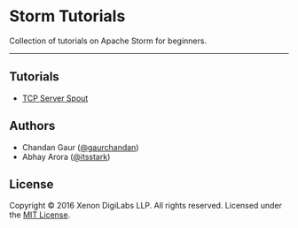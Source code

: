 Storm Tutorials
===============
Collection of tutorials on Apache Storm for beginners.

------------------------------------------------------

Tutorials
---------
 * [TCP Server Spout](tcp-server-spout/)


Authors
-------
 * Chandan Gaur ([@gaurchandan](https://github.com/gaurchadnan))
 * Abhay Arora ([@itsstark](https://github.com/itsstark))

License
-------
Copyright &copy; 2016 Xenon DigiLabs LLP. All rights reserved.
Licensed under the [MIT License](LICENSE).
